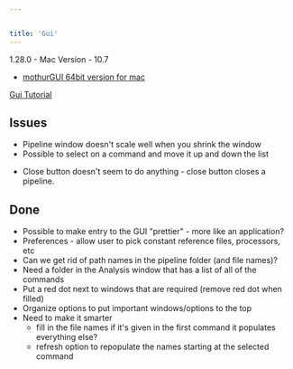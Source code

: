```yaml
---


title: 'Gui'
---
```

1.28.0 - Mac Version - 10.7

-   [ mothurGUI 64bit version for
    mac](Media:MothurGui.mac_64.OSX-10.7.zip)

[Gui Tutorial](Gui_Tutorial)

## Issues

-   Pipeline window doesn\'t scale well when you shrink the window
-   Possible to select on a command and move it up and down the list

<!-- -->

-   Close button doesn\'t seem to do anything - close button closes a
    pipeline.

## Done

-   Possible to make entry to the GUI \"prettier\" - more like an
    application?
-   Preferences - allow user to pick constant reference files,
    processors, etc
-   Can we get rid of path names in the pipeline folder (and file
    names)?
-   Need a folder in the Analysis window that has a list of all of the
    commands
-   Put a red dot next to windows that are required (remove red dot when
    filled)
-   Organize options to put important windows/options to the top
-   Need to make it smarter
    -   fill in the file names if it\'s given in the first command it
        populates everything else?
    -   refresh option to repopulate the names starting at the selected
        command
